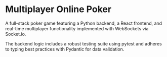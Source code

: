 # Multiplayer Online Poker

A full-stack poker game featuring a Python backend, a React frontend, and real-time multiplayer functionality implemented with WebSockets via Socket.io.

The backend logic includes a robust testing suite using pytest and adheres to typing best practices with Pydantic for data validation.
